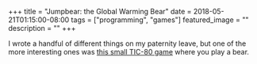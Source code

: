 +++
title =  "Jumpbear: the Global Warming Bear"
date = 2018-05-21T01:15:00-08:00
tags = ["programming", "games"]
featured_image = ""
description = ""
+++

I wrote a handful of different things on my paternity leave, but one of the more interesting ones was [this small TIC-80 game](https://jasonbot.itch.io/jumpbear) where you play a bear.

